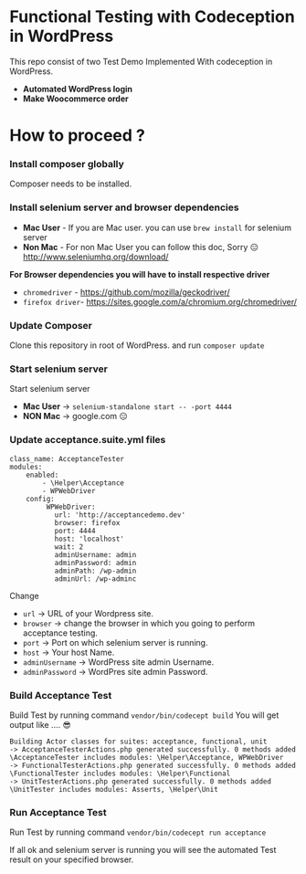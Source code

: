 # Functional Testing with Codeception in WordPress
This repo consist of two Test Demo Implemented With codeception in WordPress.
 * **Automated WordPress login**
 * **Make Woocommerce order**
  
# How to proceed ?

### Install composer globally
Composer needs to be installed.

### Install selenium server and browser dependencies
* **Mac User** -  If you are Mac user. you can use `brew install` for selenium server
* **Non Mac** - For non Mac User you can follow this doc, Sorry :expressionless:
http://www.seleniumhq.org/download/

**For Browser dependencies you will have to install respective driver**
* `chromedriver` - https://github.com/mozilla/geckodriver/
* `firefox driver`-   https://sites.google.com/a/chromium.org/chromedriver/

### Update Composer
Clone this repository in root of WordPress.
and run `composer update`

### Start selenium server 
Start selenium server 
* **Mac User**  ->  `selenium-standalone start -- -port 4444`
* **NON Mac** -> google.com  :expressionless:

### Update acceptance.suite.yml files 
```
class_name: AcceptanceTester
modules:
    enabled:
        - \Helper\Acceptance
        - WPWebDriver
    config:
         WPWebDriver:
           url: 'http://acceptancedemo.dev'
           browser: firefox
           port: 4444
           host: 'localhost'
           wait: 2
           adminUsername: admin 
           adminPassword: admin
           adminPath: /wp-admin
           adminUrl: /wp-adminc
```
 Change 
 * `url` ->  URL of your Wordpress site.
 * `browser` -> change the browser in which you going to perform acceptance testing.
 * `port` -> Port on which selenium server is running.
 * `host` -> Your host Name.
 * `adminUsername` -> WordPress site admin Username.
 * `adminPassword` -> WordPres site admin Password.
 
 ### Build Acceptance Test
 Build Test by running command `vendor/bin/codecept build`
 You will get output like .... :sunglasses:
 ```
 Building Actor classes for suites: acceptance, functional, unit
 -> AcceptanceTesterActions.php generated successfully. 0 methods added
\AcceptanceTester includes modules: \Helper\Acceptance, WPWebDriver
 -> FunctionalTesterActions.php generated successfully. 0 methods added
\FunctionalTester includes modules: \Helper\Functional
 -> UnitTesterActions.php generated successfully. 0 methods added
\UnitTester includes modules: Asserts, \Helper\Unit
 ```
### Run Acceptance Test 
Run Test by running command `vendor/bin/codecept run acceptance`


If all ok and selenium server is running you will see the automated Test result on your specified browser.



